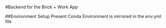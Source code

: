 #Backend for the Brick + Work App

##Environment Setup
Present Conda Environment is mirrored in the env.yml file
